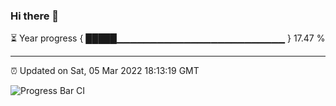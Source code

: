 ### Hi there 👋

⏳ Year progress { █████▁▁▁▁▁▁▁▁▁▁▁▁▁▁▁▁▁▁▁▁▁▁▁▁▁ } 17.47 %

---

⏰ Updated on Sat, 05 Mar 2022 18:13:19 GMT

![Progress Bar CI](https://github.com/liununu/liununu/workflows/Progress%20Bar%20CI/badge.svg)
